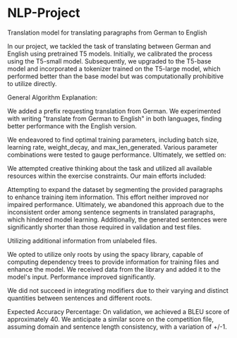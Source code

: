 # NLP-Project
Translation model for translating paragraphs from German to English

In our project, we tackled the task of translating between German and English using pretrained T5 models. Initially, we calibrated the process using the T5-small model. Subsequently, we upgraded to the T5-base model and incorporated a tokenizer trained on the T5-large model, which performed better than the base model but was computationally prohibitive to utilize directly.

General Algorithm Explanation:

We added a prefix requesting translation from German. We experimented with writing "translate from German to English" in both languages, finding better performance with the English version.

We endeavored to find optimal training parameters, including batch size, learning rate, weight_decay, and max_len_generated. Various parameter combinations were tested to gauge performance. Ultimately, we settled on:

We attempted creative thinking about the task and utilized all available resources within the exercise constraints. Our main efforts included:

Attempting to expand the dataset by segmenting the provided paragraphs to enhance training item information. This effort neither improved nor impaired performance. Ultimately, we abandoned this approach due to the inconsistent order among sentence segments in translated paragraphs, which hindered model learning. Additionally, the generated sentences were significantly shorter than those required in validation and test files.

Utilizing additional information from unlabeled files.

We opted to utilize only roots by using the spacy library, capable of computing dependency trees to provide information for training files and enhance the model. We received data from the library and added it to the model's input. Performance improved significantly.

We did not succeed in integrating modifiers due to their varying and distinct quantities between sentences and different roots.

Expected Accuracy Percentage: On validation, we achieved a BLEU score of approximately 40. We anticipate a similar score on the competition file, assuming domain and sentence length consistency, with a variation of +/-1.
